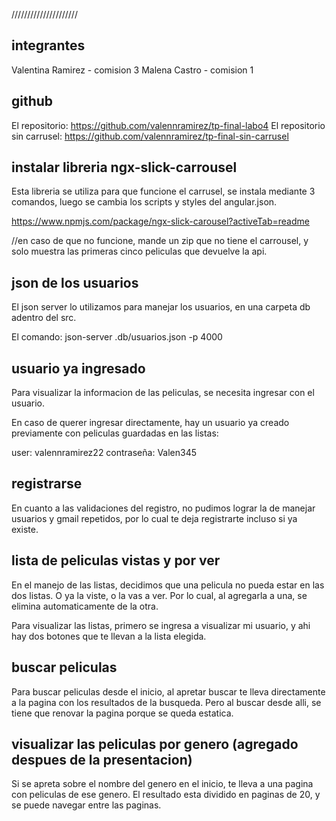 /////////////////////
## integrantes 

Valentina Ramirez - comision 3
Malena Castro - comision 1

## github 

El repositorio: https://github.com/valennramirez/tp-final-labo4
El repositorio sin carrusel: https://github.com/valennramirez/tp-final-sin-carrusel

## instalar libreria ngx-slick-carrousel 

Esta libreria se utiliza para que funcione el carrusel, se instala mediante 3 comandos, luego se cambia los scripts y styles del angular.json. 

https://www.npmjs.com/package/ngx-slick-carousel?activeTab=readme

//en caso de que no funcione, mande un zip que no tiene el carrousel, y solo muestra las primeras cinco peliculas que devuelve la api. 

## json de los usuarios

El json server lo utilizamos para manejar los usuarios, en una carpeta db adentro del src. 

El comando: json-server .db/usuarios.json -p 4000 

## usuario ya ingresado 

Para visualizar la informacion de las peliculas, se necesita ingresar con el usuario. 

En caso de querer ingresar directamente, hay un usuario ya creado previamente con peliculas guardadas en las listas: 

user: valennramirez22
contraseña: Valen345 

## registrarse 

En cuanto a las validaciones del registro, no pudimos lograr la de manejar usuarios y gmail repetidos, por lo cual te deja registrarte incluso si ya existe. 

## lista de peliculas vistas y por ver 

En el manejo de las listas, decidimos que una pelicula no pueda estar en las dos listas. O ya la viste, o la vas a ver. Por lo cual, al agregarla a una, se elimina automaticamente de la otra. 

Para visualizar las listas, primero se ingresa a visualizar mi usuario, y ahi hay dos botones que te llevan a la lista elegida. 

## buscar peliculas 

Para buscar peliculas desde el inicio, al apretar buscar te lleva directamente a la pagina con los resultados de la busqueda. Pero al buscar desde alli, se tiene que renovar la pagina porque se queda estatica. 

## visualizar las peliculas por genero  (agregado despues de la presentacion)

Si se apreta sobre el nombre del genero en el inicio, te lleva a una pagina con peliculas de ese genero. El resultado esta dividido en paginas de 20, y se puede navegar entre las paginas. 
